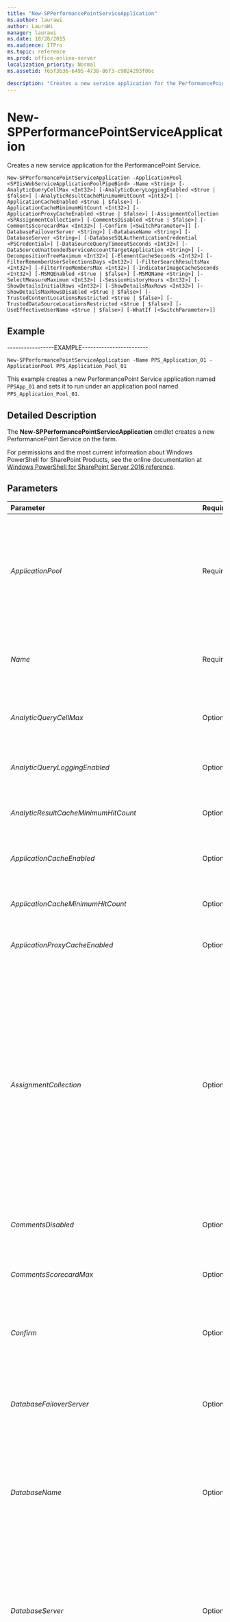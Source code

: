 ```yaml
---
title: "New-SPPerformancePointServiceApplication"
ms.author: laurawi
author: LauraWi
manager: laurawi
ms.date: 10/28/2015
ms.audience: ITPro
ms.topic: reference
ms.prod: office-online-server
localization_priority: Normal
ms.assetid: f65f3b36-6495-4738-86f3-c9024293f06c

description: "Creates a new service application for the PerformancePoint Service."
---
```


# New-SPPerformancePointServiceApplication

Creates a new service application for the PerformancePoint Service.
  
```
New-SPPerformancePointServiceApplication -ApplicationPool <SPIisWebServiceApplicationPoolPipeBind> -Name <String> [-AnalyticQueryCellMax <Int32>] [-AnalyticQueryLoggingEnabled <$true | $false>] [-AnalyticResultCacheMinimumHitCount <Int32>] [-ApplicationCacheEnabled <$true | $false>] [-ApplicationCacheMinimumHitCount <Int32>] [-ApplicationProxyCacheEnabled <$true | $false>] [-AssignmentCollection <SPAssignmentCollection>] [-CommentsDisabled <$true | $false>] [-CommentsScorecardMax <Int32>] [-Confirm [<SwitchParameter>]] [-DatabaseFailoverServer <String>] [-DatabaseName <String>] [-DatabaseServer <String>] [-DatabaseSQLAuthenticationCredential <PSCredential>] [-DataSourceQueryTimeoutSeconds <Int32>] [-DataSourceUnattendedServiceAccountTargetApplication <String>] [-DecompositionTreeMaximum <Int32>] [-ElementCacheSeconds <Int32>] [-FilterRememberUserSelectionsDays <Int32>] [-FilterSearchResultsMax <Int32>] [-FilterTreeMembersMax <Int32>] [-IndicatorImageCacheSeconds <Int32>] [-MSMQEnabled <$true | $false>] [-MSMQName <String>] [-SelectMeasureMaximum <Int32>] [-SessionHistoryHours <Int32>] [-ShowDetailsInitialRows <Int32>] [-ShowDetailsMaxRows <Int32>] [-ShowDetailsMaxRowsDisabled <$true | $false>] [-TrustedContentLocationsRestricted <$true | $false>] [-TrustedDataSourceLocationsRestricted <$true | $false>] [-UseEffectiveUserName <$true | $false>] [-WhatIf [<SwitchParameter>]]

```

## Example

-----------------EXAMPLE------------------------
  
```
New-SPPerformancePointServiceApplication -Name PPS_Application_01 -ApplicationPool PPS_Application_Pool_01
```

This example creates a new PerformancePoint Service application named  `PPSApp_01` and sets it to run under an application pool named  `PPS_Application_Pool_01`.
  
## Detailed Description

The **New-SPPerformancePointServiceApplication** cmdlet creates a new PerformancePoint Service on the farm. 
  
For permissions and the most current information about Windows PowerShell for SharePoint Products, see the online documentation at [Windows PowerShell for SharePoint Server 2016 reference](https://go.microsoft.com/fwlink/p/?LinkId=671715). 
  
## Parameters

|**Parameter**|**Required**|**Type**|**Description**|
|:-----|:-----|:-----|:-----|
| _ApplicationPool_ <br/> |Required  <br/> |Microsoft.SharePoint.PowerShell.SPIisWebServiceApplicationPoolPipeBind  <br/> |Specifies the existing IIS application pool to run the Web service in for the service application.  <br/> The type must be a valid GUID, in the form 12345678-90ab-cdef-1234-567890bcdefgh; a valid name of an application pool (for example, AppPoolName1); or an instance of a valid **IISWebServiceApplicationPool** object.  <br/> |
| _Name_ <br/> |Required  <br/> |System.String  <br/> |Specifies the name of the new PerformancePoint Service application.  <br/> The type must be a valid name of a PerformancePoint Service application; for example, PerfPointApp1.  <br/> |
| _AnalyticQueryCellMax_ <br/> |Optional  <br/> |System.Int32  <br/> |Specifies the maximum number of returned cells in an analytic grid.  <br/> A valid integer value from 1 through 1,000,000,000. The default value is **100,000**.  <br/> |
| _AnalyticQueryLoggingEnabled_ <br/> |Optional  <br/> |System.Boolean  <br/> |Turns on verbose logging of query events.  <br/> The type must be one of the following: True or False. The default value is **False**.  <br/> |
| _AnalyticResultCacheMinimumHitCount_ <br/> |Optional  <br/> |System.Int32  <br/> |The minimum number of times an analytic report needs to be accessed before caching starts happening.  <br/> The default value is 0.  <br/> |
| _ApplicationCacheEnabled_ <br/> |Optional  <br/> |System.Boolean  <br/> |Specifies whether the rendered output cache on the application server is on (True) or off (False). The default value is **True**.  <br/> |
| _ApplicationCacheMinimumHitCount_ <br/> |Optional  <br/> |System.Int32  <br/> |Specifies the minimum number of times rendered output must be requested before it is added to cache. The default value is **2**.  <br/> |
| _ApplicationProxyCacheEnabled_ <br/> |Optional  <br/> |System.Boolean  <br/> |Specifies rendered output cache on the front end Web server. The default value is **True**.  <br/> |
| _AssignmentCollection_ <br/> |Optional  <br/> |Microsoft.SharePoint.PowerShell.SPAssignmentCollection  <br/> |Manages objects for the purpose of proper disposal. Use of objects, such as **SPWeb** or **SPSite**, can use large amounts of memory and use of these objects in Windows PowerShell scripts requires proper memory management. Using the **SPAssignment** object, you can assign objects to a variable and dispose of the objects after they are needed to free up memory. When **SPWeb**, **SPSite**, or **SPSiteAdministration** objects are used, the objects are automatically disposed of if an assignment collection or the **Global** parameter is not used.  <br/> > [!NOTE]> When the **Global** parameter is used, all objects are contained in the global store. If objects are not immediately used, or disposed of by using the **Stop-SPAssignment** command, an out-of-memory scenario can occur.           |
| _CommentsDisabled_ <br/> |Optional  <br/> |System.Boolean  <br/> |Specifies that users can add comments to scorecard cells.  <br/> The type must be one of the following: true or false.  <br/> |
| _CommentsScorecardMax_ <br/> |Optional  <br/> |System.Int32  <br/> |Specifies the maximum number of comments that can be added to a scorecard. The default value is **1000**.  <br/> The type must be an integer value from 1 through 1,000,000.  <br/> |
| _Confirm_ <br/> |Optional  <br/> |System.Management.Automation.SwitchParameter  <br/> |Prompts you for confirmation before executing the command. For more information, type the following command: **get-help about_commonparameters** <br/> |
| _DatabaseFailoverServer_ <br/> |Optional  <br/> |System.String  <br/> |Specifies the name of the database server that contains the PerformancePoint Services database that must be mirrored.  <br/> This parameter was introduced in SharePoint Server 2010 with Service Pack 1 (SP1) and SharePoint Foundation 2010 with Service Pack 1 (SP1).  <br/> |
| _DatabaseName_ <br/> |Optional  <br/> |System.String  <br/> |Specifies the name of the PerformancePoint Services database that will be created when the service application is provisioned.  <br/> This parameter was introduced in SharePoint Server 2010 with Service Pack 1 (SP1) and SharePoint Foundation 2010 with Service Pack 1 (SP1).  <br/> |
| _DatabaseServer_ <br/> |Optional  <br/> |System.String  <br/> |Specifies the name of the database server where the PerformancePoint Services database will be created. This should be the same server name that is used for the SharePoint content and configuration databases.  <br/> The value may be written as **SQL instance\server** if it is not referring to the default instance.  <br/> This parameter was introduced in SharePoint Server 2010 with Service Pack 1 (SP1) and SharePoint Foundation 2010 with Service Pack 1 (SP1).  <br/> |
| _DatabaseSQLAuthenticationCredential_ <br/> |Optional  <br/> |System.Management.Automation.PSCredential  <br/> |Determines whether to use Windows authentication or SQL Server authentication when connecting to a PerformancePoint Services database.  <br/> This parameter was introduced in SharePoint Server 2010 with Service Pack 1 (SP1) and SharePoint Foundation 2010 with Service Pack 1 (SP1).  <br/> |
| _DataSourceQueryTimeoutSeconds_ <br/> |Optional  <br/> |System.Int32  <br/> |Specifies the time, in seconds, before a data source query times out. The default value is **300**.  <br/> The type must be an integer value in the range of 1 to 36,000.  <br/> |
| _DataSourceUnattendedServiceAccountTargetApplication_ <br/> |Optional  <br/> |System.String  <br/> |The name of the Secure Store Application that will be used by default to access data sources.  <br/> |
| _DecompositionTreeMaximum_ <br/> |Optional  <br/> |System.Int32  <br/> |Specifies the maximum number of items (per level) returned to the decomposition tree visualization.  <br/> A valid integer value from 1 through 1,000,000. The default value is **25**.  <br/> |
| _ElementCacheSeconds_ <br/> |Optional  <br/> |System.Int32  <br/> |Specifies the first class object cache expiration time. The default value is **15**.  <br/> |
| _FilterRememberUserSelectionsDays_ <br/> |Optional  <br/> |System.Int32  <br/> |Specifies the number of days that user filter selections are remembered. The default value is **90**.  <br/> The type must be an integer value from 1 through 10,000.  <br/> |
| _FilterSearchResultsMax_ <br/> |Optional  <br/> |System.Int32  <br/> |The maximum number of items to return on a Dashboard when viewing a filter.  <br/> The default value is **5000**.  <br/> |
| _FilterTreeMembersMax_ <br/> |Optional  <br/> |System.Int32  <br/> |Specifies the maximum number of records to show in filter treeview control. The default value is **500**.  <br/> The type must be an integer value from 1 through 100,000.  <br/> |
| _IndicatorImageCacheSeconds_ <br/> |Optional  <br/> |System.Int32  <br/> |Specifies the time, in seconds, that key performance indicator (KPI) icons are cached. The default value is **10**.  <br/> The type must be an integer value from 1 through 3,600.  <br/> |
| _MSMQEnabled_ <br/> |Optional  <br/> |System.Boolean  <br/> |Specifies that notifications are sent to Microsoft Message Queuing (MSMQ) on content change.  <br/> The type must be one of the following: true or false. The default value is **False**.  <br/> |
| _MSMQName_ <br/> |Optional  <br/> |System.String  <br/> |Specifies the name of the queue. The queue name can contain a maximum of 380 characters, and cannot contain the following characters: CR (ASCII 13), LF (ASCII 10), backslash (\), plus sign (+, comma (,), or quotation marks ("") .  <br/> The type must be a valid MSMQ name; for example, MessageQueue1.  <br/> |
| _SelectMeasureMaximum_ <br/> |Optional  <br/> |System.Int32  <br/> |Specifies the maximum number of measures to show in a dashboard Select Measure control. The default value is **1000**.  <br/> The type must be an integer value from 1 through 1,000,000.  <br/> |
| _SessionHistoryHours_ <br/> |Optional  <br/> |System.Int32  <br/> |Specifies the number of hours between clearing expired user navigation history. The default value is **2**.  <br/> The type must be an integer value from 1 through 48.  <br/> |
| _ShowDetailsInitialRows_ <br/> |Optional  <br/> |System.Int32  <br/> |Specifies the initial number of rows to retrieve for show details. The default value is 1,000.  <br/> The type must be an integer value from 1 through 100,000.  <br/> |
| _ShowDetailsMaxRows_ <br/> |Optional  <br/> |System.Int32  <br/> |Specifies the maximum number of rows to retrieve for show details.  <br/> The type must be an integer value from 1 through 1,000,000. The default value is 10,000.  <br/> |
| _ShowDetailsMaxRowsDisabled_ <br/> |Optional  <br/> |System.Boolean  <br/> |Turns off the **ShowDetailsInitialRows** setting. If set to True, Analysis Services controls limit.  <br/> The type must be one of the following: **True** or **False**. The default value is **False**.  <br/> |
| _TrustedContentLocationsRestricted_ <br/> |Optional  <br/> |System.Boolean  <br/> |Specifies that only specified locations are trusted. The default setting is false (trust all content locations).  <br/> The type must be one of the following: **True** or **False**. The default value is **False**.  <br/> |
| _TrustedDataSourceLocationsRestricted_ <br/> |Optional  <br/> |System.Boolean  <br/> |Specifies that only specified locations are trusted. The default setting is false (trust all data source locations).  <br/> The type must be one of the following: **True** or **False**. The default value is **False**.  <br/> |
| _UseEffectiveUserName_ <br/> |Optional  <br/> |System.Boolean  <br/> |Enables the use of the Analysis Services Effective User Name feature.  <br/> The type must be one of the following: **True** or **False**. The default value is **False**.  <br/> |
| _WhatIf_ <br/> |Optional  <br/> |System.Management.Automation.SwitchParameter  <br/> |Displays a message that describes the effect of the command instead of executing the command. For more information, type the following command: **get-help about_commonparameters** <br/> |
   
## See also

#### 

[Get-SPPerformancePointServiceApplication](get-spperformancepointserviceapplication.md)
  
[Remove-SPPerformancePointServiceApplication](remove-spperformancepointserviceapplication.md)
  
[Set-SPPerformancePointServiceApplication](set-spperformancepointserviceapplication.md)

